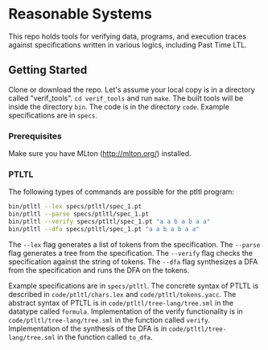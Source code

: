 # Reasonable Systems 

This repo holds tools for verifying data, programs, and execution traces 
against specifications written in various logics, including Past Time LTL.

## Getting Started
Clone or download the repo.  Let's assume your local copy is in a directory called "verif_tools".  `cd verif_tools` and run `make`.  The built tools will be inside the directory `bin`.  The code is in the directory `code`.  Example specifications are in `specs`.

### Prerequisites
Make sure you have MLton (http://mlton.org/) installed.


### PTLTL
The following types of commands are possible for the ptltl program:
```bash
bin/ptltl --lex specs/ptltl/spec_1.pt
bin/ptltl --parse specs/ptltl/spec_1.pt
bin/ptltl --verify specs/ptltl/spec_1.pt "a a b a b a a"
bin/ptltl --dfa specs/ptltl/spec_1.pt "a a b a b a a"
```

The `--lex` flag generates a list of tokens from the specification.
The `--parse` flag generates a tree from the specification.
The `--verify` flag checks the specification against the string of tokens.
The `--dfa` flag synthesizes a DFA from the specification and runs the DFA on the tokens.

Example specifications are in `specs/ptltl`.
The concrete syntax of PTLTL is described in `code/ptltl/chars.lex` and `code/ptltl/tokens.yacc`.
The abstract syntax of PTLTL is in  `code/ptltl/tree-lang/tree.sml` in the datatype called `formula`.
Implementation of the verify functionality is in `code/ptltl/tree-lang/tree.sml` in the function called `verify`.
Implementation of the synthesis of the DFA is in `code/ptltl/tree-lang/tree.sml` in the function called `to_dfa`.
